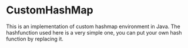 # CustomHashMap
This is an implementation of custom hashmap environment in Java.
The hashfunction used here is a very simple one, you can put your own hash function by replacing it.
